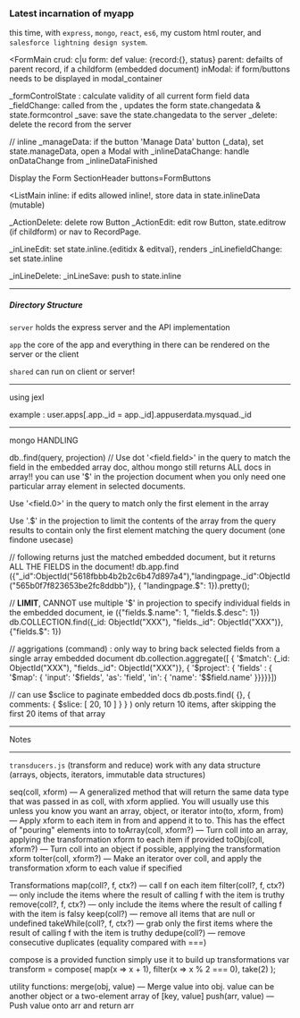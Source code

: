 
### Latest incarnation of **myapp**

this time, with `express`, `mongo`, `react`, `es6`, my custom html router, and `salesforce lightning design system`.

<FormMain
   crud: c|u
   form: def
   value: {record:{}, status}
   parent: defailts of parent record, if a childform (embedded document)
   inModal: if form/buttons needs to be displayed in modal_container


   _formControlState : calculate validity of all current form field data
   _fieldChange: called from the <Field>,  updates the form state.changedata & state.formcontrol
   _save: save the state.changedata to the server
   _delete: delete the record from the server
  
  // inline 
  _manageData: if the button 'Manage Data' button (_data), set state.manageData, open a Modal with <ListMain inline={true}>
  _inlineDataChange: handle onDataChange from <ListMain>
  _inlineDataFinished

   Display the Form
  SectionHeader  buttons=FormButtons
</FormMain>

<ListMain
  inline: if edits allowed inline!, store data in state.inlineData (mutable)

  _ActionDelete: delete row Button
  _ActionEdit: edit row Button, state.editrow (if childform) or nav to RecordPage.

  _inLineEdit:  set state.inline.{editidx & editval}, renders <FormMain inModal={true}>
  _inLinefieldChange: set state.inline
  
  _inLineDelete: 
  _inLineSave: push to state.inline



</ListMain>




---

##### Directory Structure

`server` holds the express server and the API implementation

`app` the core of the app and everything in there can be rendered on the server or the client

`shared` can run on client or server!


---
using jexl

example  : user.apps[.app._id = app._id].appuserdata.mysquad._id

---
mongo HANDLING

db.<Collection>.find(query, projection)
// Use dot '<field.field>' in the query to match the field in the embedded array doc, althou mongo still returns ALL docs in array!! you can use '$' in the projection document when you only need one particular array element in selected documents.

Use '<field.0>' in the query to match only the first element in the array

Use '<field>.$' in the projection  to limit the contents of the <field> array from the query results to contain only the first element matching the query document (one findone usecase)

// following returns just the matched embedded document, but it returns ALL THE FIELDS in the document!
db.app.find ({"_id":ObjectId("5618fbbb4b2b2c6b47d897a4"),"landingpage._id":ObjectId("565b0f7f823653be2fc8ddbb")}, { "landingpage.$": 1}).pretty();


// **LIMIT**, CANNOT use multiple '$' in projection to specify individual fields in the embedded document, ie ({"fields.$.name": 1, "fields.$.desc": 1})
db.COLLECTION.find({_id: ObjectId("XXX"), "fields._id":  ObjectId("XXX")}, {"fields.$": 1})

// aggrigations (command) : only way to bring back selected fields from a single array embedded document
db.collection.aggregate([ { '$match': {_id: ObjectId("XXX"), "fields._id":  ObjectId("XXX")}, { '$project': { 'fields' : { '$map': { 'input': '$fields', 'as': 'field', 'in': { 'name': '$$field.name' }}}}}])


// can use $sclice to paginate embedded docs
db.posts.find( {}, { comments: { $slice: [ 20, 10 ] } } )
only return 10 items, after skipping the first 20 items of that array


---
Notes



---
`transducers.js` (transform and reduce)
work with any data structure (arrays, objects, iterators, immutable data structures)

seq(coll, xform) — A generalized method that will return the same data type that was passed in as coll, with xform applied. You will usually use this unless you know you want an array, object, or iterator
into(to, xform, from) — Apply xform to each item in from and append it to to. This has the effect of "pouring" elements into to
toArray(coll, xform?) — Turn coll into an array, applying the transformation xform to each item if provided
toObj(coll, xform?) — Turn coll into an object if possible, applying the transformation xform
toIter(coll, xform?) — Make an iterator over coll, and apply the transformation xform to each value if specified

Transformations
map(coll?, f, ctx?) — call f on each item
filter(coll?, f, ctx?) — only include the items where the result of calling f with the item is truthy
remove(coll?, f, ctx?) — only include the items where the result of calling f with the item is falsy
keep(coll?) — remove all items that are null or undefined
takeWhile(coll?, f, ctx?) — grab only the first items where the result of calling f with the item is truthy
dedupe(coll?) — remove consecutive duplicates (equality compared with ===)

compose is a provided function simply use it to build up transformations
var transform = compose(
  map(x => x + 1),
  filter(x => x % 2 === 0),
  take(2)
);


 utility functions:
 merge(obj, value) — Merge value into obj. value can be another object or a two-element array of [key, value]
 push(arr, value) — Push value onto arr and return arr
